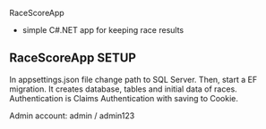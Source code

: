 RaceScoreApp
- simple C#.NET app for keeping race results

RaceScoreApp SETUP
------------------------
In appsettings.json file change path to SQL Server. Then, start a EF migration. It creates database,
tables and initial data of races. Authentication is Claims Authentication with saving to Cookie.

Admin account:
admin / admin123
